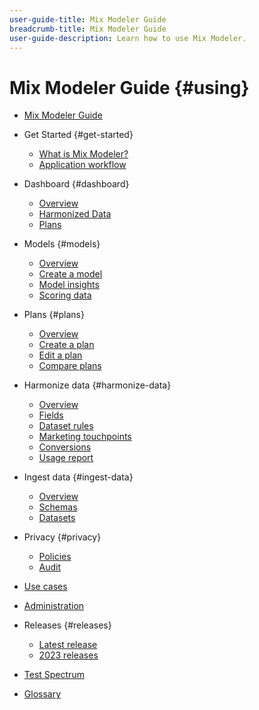 ```yaml
---
user-guide-title: Mix Modeler Guide
breadcrumb-title: Mix Modeler Guide
user-guide-description: Learn how to use Mix Modeler.
---
```


# Mix Modeler Guide {#using}

+ [Mix Modeler Guide](/help/overview.md)

+ Get Started {#get-started}
  + [What is Mix Modeler?](/help/get-started/about.md)
  + [Application workflow](/help/get-started/workflow.md)

+ Dashboard {#dashboard}
  + [Overview](/help/dashboard/overview.md)
  + [Harmonized Data](/help/dashboard/harmonized-data.md)
  + [Plans](/help/dashboard/plans.md)

+ Models {#models}
  + [Overview](/help/models/overview.md)
  + [Create a model](/help/models/create.md)
  + [Model insights](/help/models/insights.md)
  + [Scoring data](/help/models/scoring-data.md)
  
+ Plans {#plans}
  + [Overview](/help/plans/overview.md)
  + [Create a plan](/help/plans/create.md)
  + [Edit a plan](/help/plans/edit.md)
  + [Compare plans](/help/plans/compare.md)
  
+ Harmonize data {#harmonize-data}
  + [Overview](/help/harmonize-data/overview.md)
  + [Fields](/help/harmonize-data/fields.md)
  + [Dataset rules](/help/harmonize-data/dataset-rules.md)
  + [Marketing touchpoints](/help/harmonize-data/marketing-touchpoints.md)
  + [Conversions](/help/harmonize-data/conversions.md)
  + [Usage report](/help/harmonize-data/usage-report.md)

+ Ingest data {#ingest-data}
  + [Overview](/help/ingest-data/overview.md)
  + [Schemas](/help/ingest-data/schemas.md)
  + [Datasets](/help/ingest-data/datasets.md)

+ Privacy {#privacy}
  + [Policies](/help/privacy/policies.md)
  + [Audit](/help/privacy/audits.md)

+ [Use cases](/help/main-guide/use-cases.md)

+ [Administration](/help/main-guide/administration.md)

+ Releases {#releases}
  + [Latest release](/help/releases/latest.md)
  + [2023 releases](/help/releases/2023.md)

+ [Test Spectrum](/help/main-guide/test-spectrum.md)

+ [Glossary](/help/main-guide/glossary.md)

